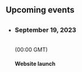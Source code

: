 <h2> Upcoming events </h2>
<ul>
<li>
    <h2><i class="fas fa-calendar-alt"></i></h2>
    <h3>September 19, 2023</h3><br />(00:00 GMT)
    <h4>Website launch</h4>
</li>
</ul>
